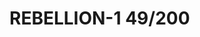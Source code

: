 # REBELLION-1                                                                                                           49/200
